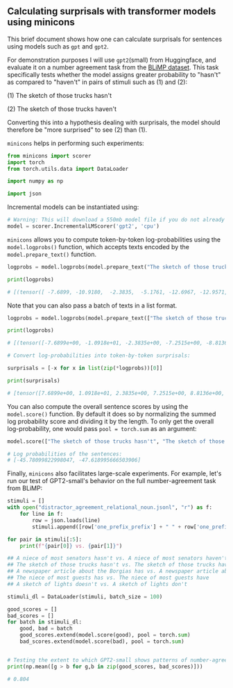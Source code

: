 ## Calculating surprisals with transformer models using minicons

This brief document shows how one can calculate surprisals for sentences using models such as `gpt` and `gpt2`. 

For demonstration purposes I will use `gpt2`(small) from Huggingface, and evaluate it on a number agreement task from the [BLiMP dataset](https://github.com/alexwarstadt/blimp/). This task specifically tests whether the model assigns greater probability to "hasn't" as compared to "haven't" in pairs of stimuli such as (1) and (2):

(1) The sketch of those trucks hasn't 

(2) The sketch of those trucks haven't

Converting this into a hypothesis dealing with surprisals, the model should therefore be "more surprised" to see (2) than (1).

`minicons` helps in performing such experiments:

```py
from minicons import scorer
import torch
from torch.utils.data import DataLoader

import numpy as np

import json
```
Incremental models can be instantiated using:
```py
# Warning: This will download a 550mb model file if you do not already have it!
model = scorer.IncrementalLMScorer('gpt2', 'cpu')
```

`minicons` allows you to compute token-by-token log-probabilities using the `model.logprobs()` function, which accepts texts encoded by the `model.prepare_text()` function. 

```py
logprobs = model.logprobs(model.prepare_text("The sketch of those trucks hasn't"))

print(logprobs)

# [(tensor([ -7.6899, -10.9180,  -2.3835,  -5.1761, -12.6967, -12.9571,  -9.4133, -0.0216], dtype=torch.float64), ['ĠThe', 'Ġsketch', 'Ġof', 'Ġthis', 'e', 'Ġtrucks', 'Ġhasn', "'t"])]
```

Note that you can also pass a batch of texts in a list format.

```py
logprobs = model.logprobs(model.prepare_text(["The sketch of those trucks hasn't", "The sketch of those trucks haven't"]))

print(logprobs)

# [(tensor([-7.6899e+00, -1.0918e+01, -2.3835e+00, -7.2515e+00, -8.8136e+00, -8.7238e+00, -7.0190e-04], dtype=torch.float64), ['ĠThe', 'Ġsketch', 'Ġof', 'Ġthose', 'Ġtrucks', 'Ġhasn', "'t"]), (tensor([-7.6899e+00, -1.0918e+01, -2.3835e+00, -7.2515e+00, -8.8136e+00, -1.0561e+01, -1.3885e-03], dtype=torch.float64), ['ĠThe', 'Ġsketch', 'Ġof', 'Ġthose', 'Ġtrucks', 'Ġhaven', "'t"])]

# Convert log-probabilities into token-by-token surprisals:

surprisals = [-x for x in list(zip(*logprobs))[0]]

print(surprisals)

# [tensor([7.6899e+00, 1.0918e+01, 2.3835e+00, 7.2515e+00, 8.8136e+00, 8.7238e+00, 7.0190e-04], dtype=torch.float64), tensor([7.6899e+00, 1.0918e+01, 2.3835e+00, 7.2515e+00, 8.8136e+00, 1.0561e+01, 1.3885e-03], dtype=torch.float64)]
```

You can also compute the overall sentence scores by using the `model.score()` function. By default it does so by normalizing the summed log probability score and dividing it by the length. To only get the overall log-probability, one would pass `pool = torch.sum` as an argument:

```py
model.score(["The sketch of those trucks hasn't", "The sketch of those trucks haven't"], pool = torch.sum)

# Log probabilities of the sentences:
# [-45.78099822998047, -47.618995666503906]
```

Finally, `minicons` also facilitates large-scale experiments. For example, let's run our test of GPT2-small's behavior on the full number-agreement task from BLiMP:

```py
stimuli = []
with open("distractor_agreement_relational_noun.jsonl", "r") as f:
    for line in f:
        row = json.loads(line)
        stimuli.append([row['one_prefix_prefix'] + " " + row['one_prefix_word_good'], row['one_prefix_prefix'] + " " + row['one_prefix_word_bad']])

for pair in stimuli[:5]:
    print(f"{pair[0]} vs. {pair[1]}")

## A niece of most senators hasn't vs. A niece of most senators haven't
## The sketch of those trucks hasn't vs. The sketch of those trucks haven't
## A newspaper article about the Borgias has vs. A newspaper article about the Borgias have
## The niece of most guests has vs. The niece of most guests have
## A sketch of lights doesn't vs. A sketch of lights don't

stimuli_dl = DataLoader(stimuli, batch_size = 100)

good_scores = []
bad_scores = []
for batch in stimuli_dl:
    good, bad = batch
    good_scores.extend(model.score(good), pool = torch.sum)
    bad_scores.extend(model.score(bad), pool = torch.sum)


# Testing the extent to which GPT2-small shows patterns of number-agreement:
print(np.mean([g > b for g,b in zip(good_scores, bad_scores)]))

# 0.804
```